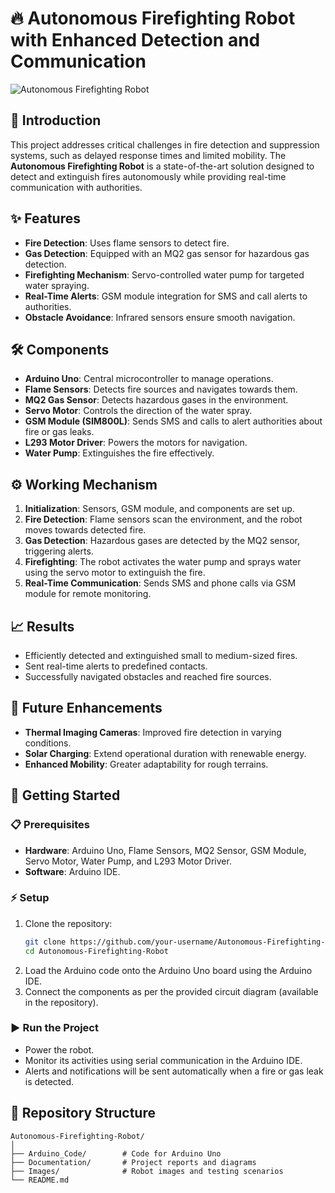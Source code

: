 # 🔥 Autonomous Firefighting Robot with Enhanced Detection and Communication  

![Autonomous Firefighting Robot](Images/Autonomous-Firefighting-Robot.png) 

## 🌟 Introduction  
This project addresses critical challenges in fire detection and suppression systems, such as delayed response times and limited mobility. The **Autonomous Firefighting Robot** is a state-of-the-art solution designed to detect and extinguish fires autonomously while providing real-time communication with authorities.  

## ✨ Features  
- **Fire Detection**: Uses flame sensors to detect fire.  
- **Gas Detection**: Equipped with an MQ2 gas sensor for hazardous gas detection.  
- **Firefighting Mechanism**: Servo-controlled water pump for targeted water spraying.  
- **Real-Time Alerts**: GSM module integration for SMS and call alerts to authorities.  
- **Obstacle Avoidance**: Infrared sensors ensure smooth navigation.  

## 🛠️ Components  
- **Arduino Uno**: Central microcontroller to manage operations.  
- **Flame Sensors**: Detects fire sources and navigates towards them.  
- **MQ2 Gas Sensor**: Detects hazardous gases in the environment.  
- **Servo Motor**: Controls the direction of the water spray.  
- **GSM Module (SIM800L)**: Sends SMS and calls to alert authorities about fire or gas leaks.  
- **L293 Motor Driver**: Powers the motors for navigation.  
- **Water Pump**: Extinguishes the fire effectively.  

## ⚙️ Working Mechanism  
1. **Initialization**: Sensors, GSM module, and components are set up.  
2. **Fire Detection**: Flame sensors scan the environment, and the robot moves towards detected fire.  
3. **Gas Detection**: Hazardous gases are detected by the MQ2 sensor, triggering alerts.  
4. **Firefighting**: The robot activates the water pump and sprays water using the servo motor to extinguish the fire.  
5. **Real-Time Communication**: Sends SMS and phone calls via GSM module for remote monitoring.  

## 📈 Results  
- Efficiently detected and extinguished small to medium-sized fires.  
- Sent real-time alerts to predefined contacts.  
- Successfully navigated obstacles and reached fire sources.  

## 🚀 Future Enhancements  
- **Thermal Imaging Cameras**: Improved fire detection in varying conditions.  
- **Solar Charging**: Extend operational duration with renewable energy.  
- **Enhanced Mobility**: Greater adaptability for rough terrains.  

## 🏁 Getting Started  

### 📋 Prerequisites  
- **Hardware**: Arduino Uno, Flame Sensors, MQ2 Sensor, GSM Module, Servo Motor, Water Pump, and L293 Motor Driver.  
- **Software**: Arduino IDE.  

### ⚡ Setup  
1. Clone the repository:  
   ```bash
   git clone https://github.com/your-username/Autonomous-Firefighting-Robot.git
   cd Autonomous-Firefighting-Robot
2. Load the Arduino code onto the Arduino Uno board using the Arduino IDE.  
3. Connect the components as per the provided circuit diagram (available in the repository).  

### ▶️ Run the Project  
- Power the robot.  
- Monitor its activities using serial communication in the Arduino IDE.  
- Alerts and notifications will be sent automatically when a fire or gas leak is detected.  

## 📂 Repository Structure  

```plaintext
Autonomous-Firefighting-Robot/
│
├── Arduino_Code/        # Code for Arduino Uno
├── Documentation/       # Project reports and diagrams
├── Images/              # Robot images and testing scenarios
└── README.md
```


